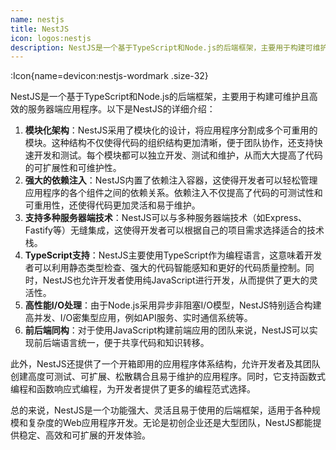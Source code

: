 ```yaml
---
name: nestjs
title: NestJS
icon: logos:nestjs
description: NestJS是一个基于TypeScript和Node.js的后端框架，主要用于构建可维护且高效的服务器端应用程序。功能强大、灵活且易于使用的后端框架，适用于各种规模和复杂度的Web应用程序开发。
---
```



:Icon{name=devicon:nestjs-wordmark .size-32}

NestJS是一个基于TypeScript和Node.js的后端框架，主要用于构建可维护且高效的服务器端应用程序。以下是NestJS的详细介绍：

1. **模块化架构**：NestJS采用了模块化的设计，将应用程序分割成多个可重用的模块。这种结构不仅使得代码的组织结构更加清晰，便于团队协作，还支持快速开发和测试。每个模块都可以独立开发、测试和维护，从而大大提高了代码的可扩展性和可维护性。
2. **强大的依赖注入**：NestJS内置了依赖注入容器，这使得开发者可以轻松管理应用程序的各个组件之间的依赖关系。依赖注入不仅提高了代码的可测试性和可重用性，还使得代码更加灵活和易于维护。
3. **支持多种服务器端技术**：NestJS可以与多种服务器端技术（如Express、Fastify等）无缝集成，这使得开发者可以根据自己的项目需求选择适合的技术栈。
4. **TypeScript支持**：NestJS主要使用TypeScript作为编程语言，这意味着开发者可以利用静态类型检查、强大的代码智能感知和更好的代码质量控制。同时，NestJS也允许开发者使用纯JavaScript进行开发，从而提供了更大的灵活性。
5. **高性能I/O处理**：由于Node.js采用异步非阻塞I/O模型，NestJS特别适合构建高并发、I/O密集型应用，例如API服务、实时通信系统等。
6. **前后端同构**：对于使用JavaScript构建前端应用的团队来说，NestJS可以实现前后端语言统一，便于共享代码和知识转移。

此外，NestJS还提供了一个开箱即用的应用程序体系结构，允许开发者及其团队创建高度可测试、可扩展、松散耦合且易于维护的应用程序。同时，它支持函数式编程和函数响应式编程，为开发者提供了更多的编程范式选择。

总的来说，NestJS是一个功能强大、灵活且易于使用的后端框架，适用于各种规模和复杂度的Web应用程序开发。无论是初创企业还是大型团队，NestJS都能提供稳定、高效和可扩展的开发体验。